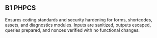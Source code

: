 ## B1 PHPCS

Ensures coding standards and security hardening for forms, shortcodes, assets, and diagnostics modules. Inputs are sanitized, outputs escaped, queries prepared, and nonces verified with no functional changes.

